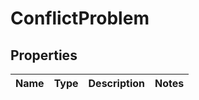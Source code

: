 
# ConflictProblem

## Properties
Name | Type | Description | Notes
------------ | ------------- | ------------- | -------------



